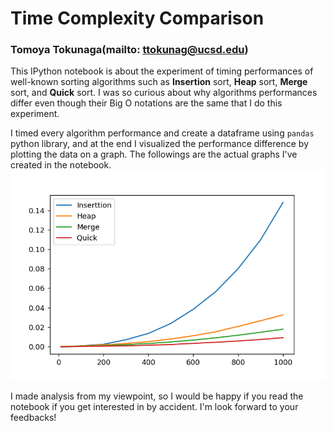 # Time Complexity Comparison
### Tomoya Tokunaga(mailto: ttokunag@ucsd.edu)
This IPython notebook is about the experiment of timing performances of well-known sorting algorithms such as **Insertion** sort, 
**Heap** sort, **Merge** sort, and **Quick** sort. I was so curious about why algorithms performances differ even though 
their Big O notations are the same that I do this experiment.

I timed every algorithm performance and create a dataframe using `pandas` python library, and at the end I visualized 
the performance difference by plotting the data on a graph. The followings are the actual graphs I've created in the notebook.<br>
<img src="https://github.com/ttokunag/Algorithms/blob/master/SortingAlgo_Comparison/pictures/runtime_analysis1.png" width="550">

I made analysis from my viewpoint, so I would be happy if you read the notebook if you get interested in by accident. 
I'm look forward to your feedbacks!
